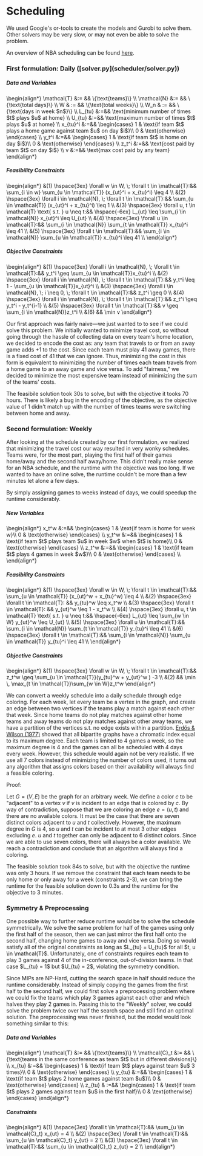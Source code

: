 <h1>Scheduling</h1>
We used Google's or-tools to create the models and Gurobi to solve them. Other solvers may be very slow, or may not even be able to solve the problem.

An overview of NBA scheduling can be found [here](https://www.nbastuffer.com/analytics101/how-the-nba-schedule-is-made/).

<h3>First formulation: Daily ([solver.py](scheduler/solver.py))</h3>

<h5>Data and Variables</h5>
\begin{align*}
  \mathcal{T} &:= && \{\text{teams}\} \\
  \mathcal{N} &:= && \{\text{total days}\} \\
  W & := && \{\text{total weeks}\} \\
  W_n & := && \{\text{days in week $n$}\} \\
  L_{tu} &:=&& \text{minimum number of times $t$ plays $u$ at home} \\
  U_{tu} &:=&& \text{maximum number of times $t$ plays $u$ at home} \\
  x_{tu}^i  &:=&&
    \begin{cases}
      1 & \text{if team $t$ plays a home game against team $u$ on day $i$}\\
      0 & \text{otherwise}
    \end{cases} \\
    y_t^i &:=&&
    \begin{cases}
      1 & \text{if team $t$ is home on day $i$}\\
      0 & \text{otherwise}
    \end{cases} \\
    z_t^i &:=&& \text{cost paid by team $t$ on day $i$} \\
    v &:=&& \text{max cost paid by any team}
\end{align*}

<h5>Feasibility Constraints</h5>
\begin{align*}
 &(1) \hspace{3ex} \forall w \in W, \; \forall t \in \mathcal{T}:&& \sum_{i \in w} \sum_{u \in \mathcal{T}} (x_{ut}^i + x_{tu}^i) \leq 4 \\
 &(2) \hspace{3ex} \forall i \in \mathcal{N}, \; \forall t \in \mathcal{T}:&& \sum_{u \in \mathcal{T}} (x_{ut}^i + x_{tu}^i) \leq 1 \\
 &(3) \hspace{3ex} \forall u, t \in \mathcal{T} \text{ s.t. } u \neq t:&& \hspace{-6ex} L_{ut} \leq \sum_{i \in \mathcal{N}} x_{ut}^i \leq U_{ut} \\
 &(4) \hspace{3ex} \forall u \in \mathcal{T}:&& \sum_{i \in \mathcal{N}} \sum_{t \in \mathcal{T}} x_{tu}^i \leq 41 \\
 &(5) \hspace{3ex} \forall t \in \mathcal{T}:&& \sum_{i \in \mathcal{N}} \sum_{u \in \mathcal{T}} x_{tu}^i \leq 41 \\
\end{align*}

<h5>Objective Constraints</h5>
\begin{align*}
 &(1) \hspace{3ex} \forall i \in \mathcal{N}, \; \forall t \in \mathcal{T}:&& y_t^i \geq \sum_{u \in \mathcal{T}}x_{tu}^i \\
 &(2) \hspace{3ex} \forall i \in \mathcal{N}, \; \forall t \in \mathcal{T}:&& y_t^i \leq 1 - \sum_{u \in \mathcal{T}}x_{ut}^i \\
 &(3) \hspace{3ex} \forall i \in \mathcal{N}, \; i \neq 0, \; \forall t \in \mathcal{T}:&&  z_t^i \geq 0 \\
 &(4) \hspace{3ex} \forall i \in \mathcal{N}, \; \forall t \in \mathcal{T}:&&  z_t^i \geq y_t^i - y_t^{i-1} \\
 &(5) \hspace{3ex} \forall t \in \mathcal{T}:&&  v \geq \sum_{i \in \mathcal{N}}z_t^i \\
 &(6) && \min v
\end{align*}

Our first approach was fairly naive—we just wanted to to see if we could solve this problem. We initially wanted to minimize travel cost, so without going through the hassle of collecting data on every team's home location, we decided to encode the cost as: any team that travels to or from an away game adds +1 to the cost. Since each team must play 41 away games, there is a fixed cost of 41 that we can ignore. Thus, minimizing the cost in this form is equivalent to minimizing the number of times each team travels from a home game to an away game and vice versa. To add "fairness," we decided to minimize the most expensive team instead of minimizing the sum of the teams' costs.

The feasibile solution took 30s to solve, but with the objective it tooks 70 hours. There is likely a bug in the encoding of the objective, as the objective value of 1 didn't match up with the number of times teams were switching between home and away.

<h3>Second formulation: Weekly</h3>
After looking at the schedule created by our first formulation, we realized that minimizing the travel cost our way resulted in very wonky schedules. Teams were, for the most part, playing the first half of their games home/away and the second half away/home. This didn't really make sense for an NBA schedule, and the runtime with the objective was too long. If we wanted to have an online solve, the runtime couldn't be more than a few minutes let alone a few days.

By simply assigning games to weeks instead of days, we could speedup the runtime considerably.

<h5>New Variables</h5>
\begin{align*}
  x_t^w  &:=&&
    \begin{cases}
      1 & \text{if team is home for week w}\\
      0 & \text{otherwise}
    \end{cases} \\
  y_t^w &:=&&
    \begin{cases}
      1 & \text{if team $t$ plays team $u$ in week $w$ when $t$ is home}\\
      0 & \text{otherwise}
    \end{cases} \\
  z_t^w &:=&& \begin{cases}
      1 & \text{if team $t$ plays 4 games in week $w$}\\
      0 & \text{otherwise}
    \end{cases} \\
\end{align*}

<h5>Feasibility Constraints</h5>
\begin{align*}
 &(1) \hspace{3ex} \forall w \in W, \; \forall t \in \mathcal{T}:&& \sum_{u \in \mathcal{T}} (x_{ut}^w + x_{tu}^w) \leq 4 \\
 &(2) \hspace{3ex} \forall t \in \mathcal{T}: && y_{tu}^w \leq x_t^w \\
 &(3) \hspace{3ex} \forall t \in \mathcal{T}: && y_{ut}^w \leq 1 - x_t^w \\
 &(4) \hspace{3ex} \forall u, t \in \mathcal{T} \text{ s.t. } u \neq t:&& \hspace{-6ex} L_{ut} \leq \sum_{w \in W} y_{ut}^w \leq U_{ut} \\
 &(5) \hspace{3ex} \forall u \in \mathcal{T}:&& \sum_{i \in \mathcal{N}} \sum_{t \in \mathcal{T}} y_{tu}^i \leq 41 \\
 &(6) \hspace{3ex} \forall t \in \mathcal{T}:&& \sum_{i \in \mathcal{N}} \sum_{u \in \mathcal{T}} y_{tu}^i \leq 41 \\
\end{align*}

<h5>Objective Constraints</h5>
\begin{align*}
 &(1) \hspace{3ex} \forall w \in W, \; \forall t \in \mathcal{T}:&& z_t^w \geq \sum_{u \in \mathcal{T}}(y_{tu}^w + y_{ut}^w ) -3 \\
 &(2) && \min \, \max_{t \in \mathcal{T}}\sum_{w \in W}z_t^w
\end{align*}

We can convert a weekly schedule into a daily schedule through edge coloring. For each week, let every team be a vertex in the graph, and create an edge between two vertices if the teams play a match against each other that week. Since home teams do not play matches against other home teams and away teams do not play matches against other away teams, we have a partition of the vertices s.t. no edge exists within a partition. [Erdős & Wilson (1977)](https://www.renyi.hu/~p_erdos/1977-20.pdf) showed that all bipartite graphs have a chromatic index equal to its maximum degree. Each team is limited to 4 games a week, so the maximum degree is 4 and the games can all be scheduled with 4 days every week. However, this schedule would again not be very realistic. If we use all 7 colors instead of minimizing the number of colors used, it turns out any algorithm that assigns colors based on their availability will always find a feasible coloring.

Proof:

Let $G = (V, E)$ be the graph for an arbitrary week. We define a color $c$ to be "adjacent" to a vertex $v$ if $v$ is incident to an edge that is colored by $c$. By way of contradiction, suppose that we are coloring an edge $e = (u ,t)$ and there are no available colors. It must be the case that there are seven distinct colors adjacent to $u$ and $t$ collectively. However, the maximum degree in $G$ is 4, so $u$ and $t$ can be incident to at most 3 other edges excluding $e$. $u$ and $t$ together can only be adjacent to 6 distinct colors. Since we are able to use seven colors, there will always be a color available. We reach a contradiction and conclude that an algorithm will always find a coloring.

The feasible solution took 84s to solve, but with the objective the runtime was only 3 hours. If we remove the constraint that each team needs to be only home or only away for a week (constraints 2-3), we can bring the runtime for the feasible solution down to 0.3s and the runtime for the objective to 3 minutes.

<h3>Symmetry & Preprocessing</h3>
One possible way to further reduce runtime would be to solve the schedule symmetrically. We solve the same problem for half of the games using only the first half of the season, then we can just mirror the first half onto the second half, changing home games to away and vice versa. Doing so would satisfy all of the original constraints as long as $L_{tu} = U_{tu}$ for all $t, u \in \mathcal{T}$. Unfortunately, one of constraints requires each team to play 3 games against 4 of the in-conference, out-of-division teams. In that case $L_{tu} = 1$ but $U_{tu} = 2$, violating the symmetry condition.

Since MIPs are NP-Hard, cutting the search space in half should reduce the runtime considerably. Instead of simply copying the games from the first half to the second half, we could first solve a preprocessing problem where we could fix the teams which play 3 games agianst each other and which halves they play 2 games in. Passing this to the "Weekly" solver, we could solve the problem twice over half the search space and still find an optimal solution. The preprocessing was never finished, but the model would look something similar to this:

<h5>Data and Variables</h5>
\begin{align*}
  \mathcal{T} &:= && \{\text{teams}\} \\
  \mathcal{C}_t &:= && \{\text{teams in the same conference as team $t$ but in different divisions}\} \\
  x_{tu}  &:=&&
    \begin{cases}
      1 & \text{if team $t$ plays against team $u$ 3 times}\\
      0 & \text{otherwise}
    \end{cases} \\
  y_{tu}  &:=&&
    \begin{cases}
      1 & \text{if team $t$ plays 2 home games against team $u$}\\
      0 & \text{otherwise}
    \end{cases} \\
  z_{tu} & :=&&
  \begin{cases}
      1 & \text{if team $t$ plays 2 games against team $u$ in the first half}\\
      0 & \text{otherwise}
    \end{cases}
\end{align*}

<h5>Constraints</h5>
\begin{align*}
 &(1) \hspace{3ex} \forall t \in \mathcal{T}:&& \sum_{u \in \mathcal{C}_t} x_{ut} = 4 \\
 &(2) \hspace{3ex} \forall t \in \mathcal{T}:&& \sum_{u \in \mathcal{C}_t} y_{ut} = 2 \\
 &(3) \hspace{3ex} \forall t \in \mathcal{T}:&& \sum_{u \in \mathcal{C}_t} z_{ut} = 2 \\
\end{align*}
